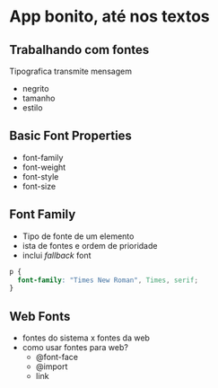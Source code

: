 # App bonito, até nos textos

## Trabalhando com fontes

Tipografica transmite mensagem

- negrito
- tamanho
- estilo

## Basic Font Properties

- font-family
- font-weight
- font-style
- font-size

## Font Family

- Tipo de fonte de um elemento
- ista de fontes e ordem de prioridade
- inclui *fallback* font

```css
p {
  font-family: "Times New Roman", Times, serif;
}
```

## Web Fonts

- fontes do sistema x fontes da web
- como usar fontes para web?
  - @font-face
  - @import
  - link